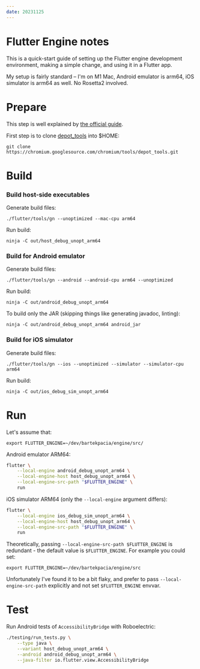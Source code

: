 ```yaml
---
date: 20231125
---
```


# Flutter Engine notes

This is a quick-start guide of setting up the Flutter engine development
environment, making a simple change, and using it in a Flutter app.

My setup is fairly standard – I'm on M1 Mac, Android emulator is arm64, iOS
simulator is arm64 as well. No Rosetta2 involved.

# Prepare

This step is well explained by [the official guide].

First step is to clone [depot_tools] into $HOME:

```
git clone https://chromium.googlesource.com/chromium/tools/depot_tools.git
```

# Build

### Build host-side executables

Generate build files:

```
./flutter/tools/gn --unoptimized --mac-cpu arm64
```

Run build:

```
ninja -C out/host_debug_unopt_arm64
```

### Build for Android emulator

Generate build files:

```
./flutter/tools/gn --android --android-cpu arm64 --unoptimized
```

Run build:

```
ninja -C out/android_debug_unopt_arm64
```

To build only the JAR (skipping things like generating javadoc, linting):

```
ninja -C out/android_debug_unopt_arm64 android_jar
```

### Build for iOS simulator

Generate build files:

```
./flutter/tools/gn --ios --unoptimized --simulator --simulator-cpu arm64
```

Run build:

```
ninja -C out/ios_debug_sim_unopt_arm64
```

# Run

Let's assume that:

```
export FLUTTER_ENGINE=~/dev/bartekpacia/engine/src/
```

Android emulator ARM64:

```bash
flutter \
	--local-engine android_debug_unopt_arm64 \
	--local-engine-host host_debug_unopt_arm64 \
	--local-engine-src-path "$FLUTTER_ENGINE" \
	run
```

iOS simulator ARM64 (only the `--local-engine` argument differs):

```bash
flutter \
	--local-engine ios_debug_sim_unopt_arm64 \
	--local-engine-host host_debug_unopt_arm64 \
	--local-engine-src-path "$FLUTTER_ENGINE" \
	run
```

Theoretically, passing `--local-engine-src-path $FLUTTER_ENGINE` is redundant -
the default value is `$FLUTTER_ENGINE`. For example you could set:

```
export FLUTTER_ENGINE=~/dev/bartekpacia/engine/src
```

Unfortunately I've found it to be a bit flaky, and prefer to pass
`--local-engine-src-path` explicitly and not set `$FLUTTER_ENGINE` envvar.

# Test

Run Android tests of `AccessibilityBridge` with Roboelectric:

```bash
./testing/run_tests.py \
	--type java \
	--variant host_debug_unopt_arm64 \
	--android android_debug_unopt_arm64 \
	--java-filter io.flutter.view.AccessibilityBridge
```

[the official guide]:
  https://github.com/flutter/flutter/wiki/Setting-up-the-Engine-development-environment#getting-the-source
[depot_tools]: https://chromium.googlesource.com/chromium/tools/depot_tools
